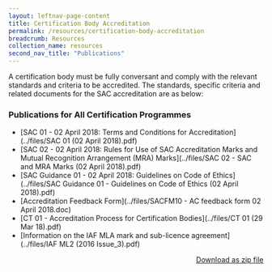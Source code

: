 ```yaml
---
layout: leftnav-page-content
title: Certification Body Accreditation
permalink: /resources/certification-body-accreditation
breadcrumb: Resources
collection_name: resources
second_nav_title: "Publications"
---
```


A certification body must be fully conversant and comply with the relevant standards and criteria to be accredited. The standards, specific criteria and related documents for the SAC accreditation are as below:

### Publications for All Certification Programmes

* [SAC 01 - 02 April 2018: Terms and Conditions for Accreditation](../files/SAC 01 (02 April 2018).pdf)
* [SAC 02 - 02 April 2018: Rules for Use of SAC Accreditation Marks and Mutual Recognition Arrangement (MRA) Marks](../files/SAC 02 - SAC and MRA Marks (02 April 2018).pdf)
* [SAC Guidance 01 - 02 April 2018: Guidelines on Code of Ethics](../files/SAC Guidance 01 - Guidelines on Code of Ethics (02 April 2018).pdf) 
* [Accreditation Feedback Form](../files/SACFM10 - AC feedback form 02 April 2018.doc)
* [CT 01 - Accreditation Process for Certification Bodies](../files/CT 01 (29 Mar 18).pdf)
* [Information on the IAF MLA mark and sub-licence agreement](../files/IAF ML2 (2016 Issue_3).pdf) 

<p style="text-align:right;"><a href="../files/sac_certification_programmes_publications.zip" download>Download as zip file</a></p>
